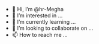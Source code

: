 - 👋 Hi, I’m @hr-Megha
- 👀 I’m interested in ...
- 🌱 I’m currently learning ...
- 💞️ I’m looking to collaborate on ...
- 📫 How to reach me ...

<!---
hr-Megha/hr-Megha is a ✨ special ✨ repository because its `README.md` (this file) appears on your GitHub profile.
You can click the Preview link to take a look at your changes.
--->

